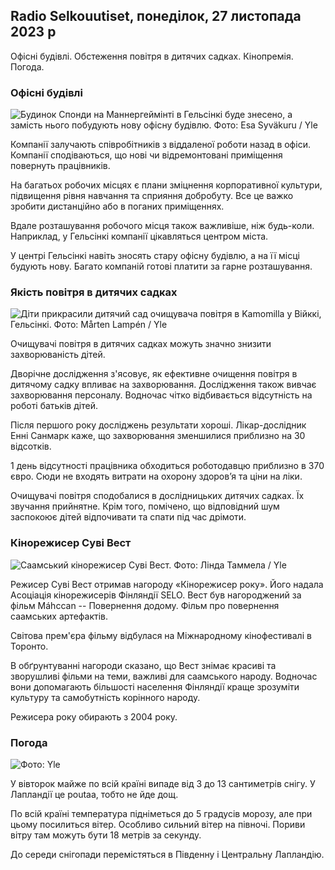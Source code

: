 Radio Selkouutiset, понеділок, 27 листопада 2023 р
--------------------------------------

Офісні будівлі. Обстеження повітря в дитячих садках. Кінопремія. Погода.

### Офісні будівлі

![Будинок Спонди на Маннергеймінті в Гельсінкі буде знесено, а замість нього побудують нову офісну будівлю. Фото: Esa Syväkuru / Yle](https://images.cdn.yle.fi/image/upload/c_crop,h_3270,w_5814,x_0,y_404/ar_1.7777777777777777,c_fill,g_faces,h_675,w_1200/dpr_1.0/q_auto:eco/f_auto/fl_lossy/v1700118894/39-12013716555c1029fb19)

Компанії залучають співробітників з віддаленої роботи назад в офіси. Компанії сподіваються, що нові чи відремонтовані приміщення повернуть працівників.

На багатьох робочих місцях є плани зміцнення корпоративної культури, підвищення рівня навчання та сприяння добробуту. Все це важко зробити дистанційно або в поганих приміщеннях.

Вдале розташування робочого місця також важливіше, ніж будь-коли. Наприклад, у Гельсінкі компанії цікавляться центром міста.

У центрі Гельсінкі навіть зносять стару офісну будівлю, а на її місці будують нову. Багато компаній готові платити за гарне розташування.

### Якість повітря в дитячих садках

![Діти прикрасили дитячий сад очищувача повітря в Kamomilla у Війккі, Гельсінкі. Фото: Mårten Lampén / Yle](https://images.cdn.yle.fi/image/upload/c_crop,h_2250,w_4000,x_0,y_334/ar_1.7777777777777777,c_fill,g_faces,h_675,w_1200/dpr_1.0/q_auto:eco/f_auto/fl_lossy/v1695638511/39-117653165115d5600150)

Очищувачі повітря в дитячих садках можуть значно знизити захворюваність дітей.

Дворічне дослідження з'ясовує, як ефективне очищення повітря в дитячому садку впливає на захворювання. Дослідження також вивчає захворювання персоналу. Водночас чітко відбивається відсутність на роботі батьків дітей.

Після першого року досліджень результати хороші. Лікар-дослідник Енні Санмарк каже, що захворювання зменшилися приблизно на 30 відсотків.

1 день відсутності працівника обходиться роботодавцю приблизно в 370 євро. Сюди не входять витрати на охорону здоров’я та ціни на ліки.

Очищувачі повітря сподобалися в дослідницьких дитячих садках. Їх звучання прийнятне. Крім того, помічено, що відповідний шум заспокоює дітей відпочивати та спати під час дрімоти.

### Кінорежисер Суві Вест

![Саамський кінорежисер Суві Вест. Фото: Лінда Таммела / Yle](https://images.cdn.yle.fi/image/upload/c_crop,h_2268,w_4032,x_0,y_120/ar_1.7777777777777777,c_fill,g_faces,h_675,w_1200/dpr_1.0/q_auto:eco/f_auto/fl_lossy/v1613476645/39-774637602bb23ea1c4a)

Режисер Суві Вест отримав нагороду «Кінорежисер року». Його надала Асоціація кінорежисерів Фінляндії SELO. Вест був нагороджений за фільм Máhccan -- Повернення додому. Фільм про повернення саамських артефактів.

Світова прем'єра фільму відбулася на Міжнародному кінофестивалі в Торонто.

В обґрунтуванні нагороди сказано, що Вест знімає красиві та зворушливі фільми на теми, важливі для саамського народу. Водночас вони допомагають більшості населення Фінляндії краще зрозуміти культуру та самобутність корінного народу.

Режисера року обирають з 2004 року.

### Погода

![ Фото: Yle](https://images.cdn.yle.fi/image/upload/c_crop,h_1080,w_1919,x_0,y_0/ar_1.7777777777777777,c_fill,g_faces,h_675,w_1200/dpr_1.0/q_auto:eco/f_auto/fl_lossy/v1701100995/39-12073206564bd79da68c)

У вівторок майже по всій країні випаде від 3 до 13 сантиметрів снігу. У Лапландії це poutaa, тобто не йде дощ.

По всій країні температура підніметься до 5 градусів морозу, але при цьому посилиться вітер. Особливо сильний вітер на півночі. Пориви вітру там можуть бути 18 метрів за секунду.

До середи снігопади перемістяться в Південну і Центральну Лапландію.